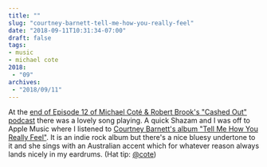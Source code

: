 ```yaml
---
title: ""
slug: "courtney-barnett-tell-me-how-you-really-feel"
date: "2018-09-11T10:31:34-07:00"
draft: false
tags:
- music
- michael cote
2018:
 - "09"
archives:
 - "2018/09/11"
---
```


At the [end of Episode 12 of Michael Coté & Robert Brook's "Cashed Out" podcast][2] there was a lovely song playing. A quick Shazam and I was off to Apple Music where I listened to [Courtney Barnett's album "Tell Me How You Really Feel"][1]. It is an indie rock album but there's a nice bluesy undertone to it and she sings with an Australian accent which for whatever reason always lands nicely in my eardrums. (Hat tip: [@cote][3])

[1]: https://itunes.apple.com/us/album/tell-me-how-you-really-feel/1341943567
[2]: https://www.cashedout.coffee/12
[3]: https://cote.io
